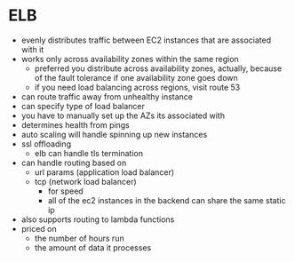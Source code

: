 # ELB

- evenly distributes traffic between EC2 instances that are associated with it
- works only across availability zones within the same region
  - preferred you distribute across availability zones, actually, because of the fault tolerance if one availability zone goes down
  - if you need load balancing across regions, visit route 53
- can route traffic away from unhealthy instance
- can specify type of load balancer
- you have to manually set up the AZs its associated with
- determines health from pings
- auto scaling will handle spinning up new instances
- ssl offloading
  - elb can handle tls termination
- can handle routing based on
  - url params (application load balancer)
  - tcp (network load balancer)
    - for speed
    - all of the ec2 instances in the backend can share the same static ip
- also supports routing to lambda functions
- priced on
  - the number of hours run
  - the amount of data it processes